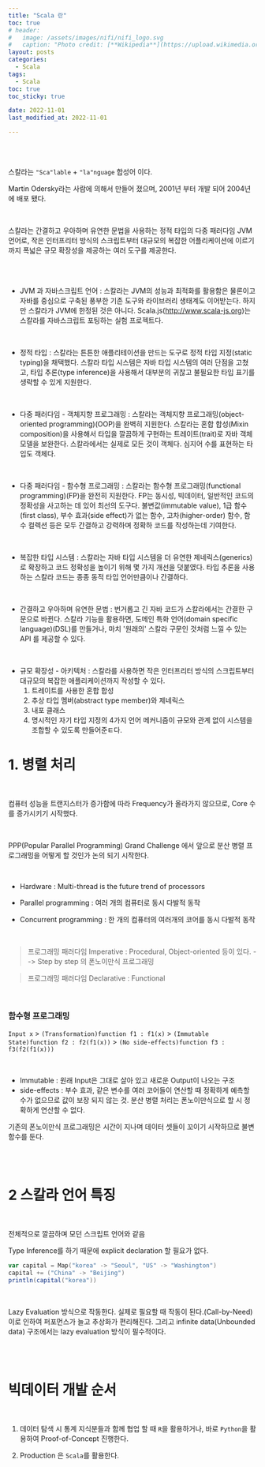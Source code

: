 ```yaml
---
title: "Scala 란"
toc: true
# header:
#   image: /assets/images/nifi/nifi_logo.svg
#   caption: "Photo credit: [**Wikipedia**](https://upload.wikimedia.org/wikipedia/commons/f/ff/Apache-nifi-logo.svg)"
layout: posts
categories:
  - Scala
tags:
  - Scala
toc: true
toc_sticky: true

date: 2022-11-01
last_modified_at: 2022-11-01

---
```


<br><br>

스칼라는 `"Sca"lable` + `"la"nguage` 합성어 이다.

Martin Odersky라는 사람에 의해서 만들어 졌으며, 2001년 부터 개발 되어 2004년에 배포 됐다.

<br>

스칼라는 간결하고 우아하며 유연한 문법을 사용하는 정적 타입의 다중 패러다임 JVM 언어로, 작은 인터프리터 방식의 스크립트부터 대규모의 복잡한 어플리케이션에 이르기까지 폭넓은 규모 확장성을 제공하는 여러 도구를 제공한다.

<br><br>

- JVM 과 자바스크립트 언어 : 스칼라는 JVM의 성능과 최적화를 활용함은 물론이고 자바를 중심으로 구축된 풍부한 기존 도구와 라이브러리 생태계도 이어받는다. 하지만 스칼라가 JVM에 한정된 것은 아니다. Scala.js(http://www.scala-js.org)는 스칼라를 자바스크립트 포팅하는 실험 프로젝트다.

<br>

- 정적 타입 : 스칼라는 튼튼한 애플리테이션을 만드는 도구로 정적 타입 지정(static typing)을 채택했다. 스칼라 타입 시스템은 자바 타입 시스템의 여러 단점을 고쳤고, 타입 추론(type inference)을 사용해서 대부분의 귀찮고 불필요한 타입 표기를 생략할 수 있게 지원한다.

<br>

- 다중 패러다임 - 객체지향 프로그래밍 : 스칼라는 객체지향 프로그래밍(object-oriented programming)(OOP)을 완벽히 지원한다. 스칼라는 혼합 합성(Mixin composition)을 사용해서 타입을 깔끔하게 구현하는 트레이트(trait)로 자바 객체 모델을 보완한다. 스칼라에서는 실제로 모든 것이 객체다. 심지어 수를 표현하는 타입도 객체다.

<br>

- 다중 패러다임 - 함수형 프로그래밍 : 스칼라는 함수형 프로그래밍(functional programming)(FP)을 완전히 지원한다. FP는 동시성, 빅데이터, 일반적인 코드의 정확성을 사고하는 데 있어 최선의 도구다. 불변값(immutable value), 1급 함수(first class), 부수 효과(side effect)가 없는 함수, 고차(higher-order) 함수, 함수 컬렉션 등은 모두 간결하고 강력하며 정확하 코드를 작성하는데 기여한다.

<br>

- 복잡한 타입 시스템 : 스칼라는 자바 타입 시스템을 더 유연한 제네릭스(generics)로 확장하고 코드 정확성을 높이기 위해 몇 가지 개선을 덧붙였다. 타입 추론을 사용하는 스칼라 코드는 종종 동적 타입 언어만큼이나 간결하다.

<br>

- 간결하고 우아하며 유연한 문법 : 번거롭고 긴 자바 코드가 스칼라에서는 간결한 구문으로 바뀐다. 스칼라 기능을 활용하면, 도메인 특화 언어(domain specific language)(DSL)를 만들거나, 마치 '원래의' 스칼라 구문인 것처럼 느낄 수 있는 API 를 제공할 수 있다.

<br>

- 규모 확장성 - 아키텍처 : 스칼라를 사용하면 작은 인터프리터 방식의 스크립트부터 대규모의 복잡한 애플리케이션까지 작성할 수 있다.
  1. 트레이트를 사용한 혼합 합성
  2. 추상 타입 멤버(abstract type member)와 제네릭스
  3. 내포 클래스
  4. 명시적인 자기 타입 지정의 4가지 언어 메커니즘이 규모와 관계 없이 시스템을 조합할 수 있도록 만들어준ㅌ다.

# 1. 병렬 처리

<br>

컴퓨터 성능을 트랜지스터가 증가함에 따라 Frequency가 올라가지 않으므로, Core 수를 증가시키기 시작했다.

<br>

PPP(Popular Parallel Programming) Grand Challenge 에서 앞으로 분산 병렬 프로그래밍을 어떻게 할 것인가 논의 되기 시작한다.

<br>

- Hardware : Multi-thread is the future trend of processors

- Parallel programming : 여러 개의 컴퓨터로 동시 다발적 동작
- Concurrent programming : 한 개의 컴퓨터의 여러개의 코어를 동시 다발적 동작

<br>

> 프로그래밍 패러다임 Imperative : Procedural, Object-oriented 등이 있다.
> --> Step by step 의 폰노이만식 프로그래밍

> 프로그래밍 패러다임 Declarative : Functional

<br>

### 함수형 프로그래밍

`Input x` > `(Transformation)function f1 : f1(x)` > `(Immutable State)function f2 : f2(f1(x))` > `(No side-effects)function f3 : f3(f2(f1(x)))`

<br>

- Immutable : 원래 Input은 그대로 살아 있고 새로운 Output이 나오는 구조
- side-effects : 부수 효과, 같은 변수를 여러 코어들이 연산할 때 정확하게 예측할 수가 없으므로 값이 보장 되지 않는 것. 분산 병렬 처리는 폰노이만식으로 할 시 정확하게 연산할 수 없다.

기존의 폰노이만식 프로그래밍은 시간이 지나며 데이터 셋들이 꼬이기 시작하므로 불변함수를 둔다.

<br><br>

# 2 스칼라 언어 특징

<br>

전체적으로 깔끔하며 모던 스크립트 언어와 같음

Type Inference를 하기 때문에 explicit declaration 할 필요가 없다.

```scala
var capital = Map("korea" -> "Seoul", "US" -> "Washington")
capital += ("China" -> "Beijing")
println(capital("korea"))
```

<br>

Lazy Evaluation 방식으로 작동한다. 실제로 필요할 때 작동이 된다.(Call-by-Need)
이로 인하여 퍼포먼스가 늘고 추상화가 편리해진다. 그리고 infinite data(Unbounded data) 구조에서는 lazy evaluation 방식이 필수적이다.

<br><br>

# 빅데이터 개발 순서

<br>

1. 데이터 탐색 시 통계 지식분들과 함께 협업 할 때 `R`을 활용하거나, 바로 `Python`을 활용하여 Proof-of-Concept 진행한다.

2. Production 은 `Scala`를 활용한다.
